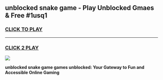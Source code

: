 
## unblocked snake game - Play Unblocked Gmaes & Free #1usq1
<h3>
<a href="https://news.freeplayer.one?title=unblocked_snake_game&ref=03M">CLICK TO PLAY</a></h3>
<hr>

<h3>
<a href="https://news.freeplayer.one?title=unblocked_snake_game&ref=03M">CLICK 2 PLAY</a>
  
</h3>

<a href="https://news.freeplayer.one?title=unblocked_snake_game&ref=03M"><img src="https://clearcache.store/games.png"></a>


**unblocked snake game games unblocked: Your Gateway to Fun and Accessible Online Gaming**
